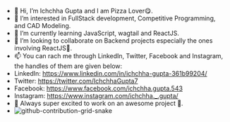 - 👋 Hi, I’m Ichchha Gupta and I am Pizza Lover😋.
- 👀 I’m interested in FullStack development, Competitive Programming, and CAD Modeling.
- 🌱 I’m currently learning JavaScript, wagtail and ReactJS.
- 💞️ I’m looking to collaborate on Backend projects especially the ones involving ReactJS🤩.
- 📫 You can rach me through LinkedIn, Twitter, Facebook and Instagram, the handles of them are given below:
- LinkedIn: https://www.linkedin.com/in/ichchha-gupta-361b99204/
- Twitter: https://twitter.com/IchchhaGupta7
- Facebook: https://www.facebook.com/ichchha.gupta.543
- Instagram: https://www.instagram.com/ichchha._.gupta/
- 🤩 Always super excited to work on an awesome project 🤩.
- ![github-contribution-grid-snake](https://user-images.githubusercontent.com/91874598/145973043-75a8a1f8-8cf7-4791-a39c-0c6cf1290650.gif)
<!---
coded15/coded15 is a ✨ special ✨ repository because its `README.md` (this file) appears on your GitHub profile.
You can click the Preview link to take a look at your changes.
--->
